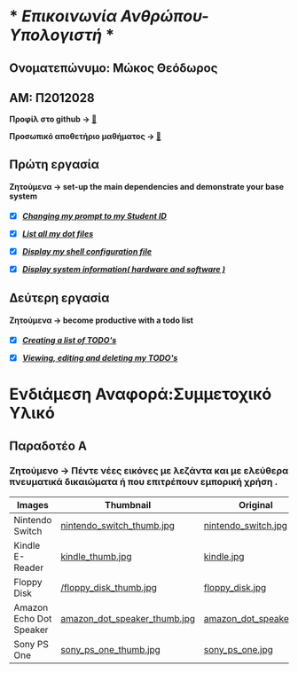  # * *Επικοινωνία Ανθρώπου-Υπολογιστή* *
 
 ## Ονοματεπώνυμο: Μώκος Θεόδωρος

 ## ΑΜ: Π2012028
 
 **Προφίλ στο github -> [:file_folder:](https://github.com/TheoMokos)**
 
 **Προσωπικό αποθετήριο μαθήματος -> [:file_folder:](https://github.com/TheoMokos/hci)**
 
 
 ## Πρώτη εργασία
 
 #### Ζητούμενα -> set-up the main dependencies and demonstrate your base system
 
 - [x] ***[Changing my prompt to my Student ID](https://asciinema.org/a/TXBRaPjbziu4JQSfAkq9T6HIf)***

 - [x] ***[List all my dot files](https://asciinema.org/a/WdhqZg9LEqfSvaBrTjWXYJPRK)***

 - [x] ***[Display my shell configuration file](https://asciinema.org/a/ovDtc2nUL4D963ewIF6aSe5Gz)***

 - [x] ***[Display system information( hardware and software )](https://asciinema.org/a/I56M7mG6Ue3AxoMuHrJVk7P1Q)***

 ## Δεύτερη εργασία
 
 #### Ζητούμενα -> become productive with a todo list
 
 - [x] ***[Creating a list of TODO's](https://asciinema.org/a/oTU6rj75LDicPk7YNuaK0OlMn)***
 
 - [x] ***[Viewing, editing and deleting my TODO's](https://asciinema.org/a/6n4yisUM1RSpSHiD8fVc5ROMI)***
 
 
 # Ενδιάμεση Αναφορά:Συμμετοχικό Υλικό

 ## Παραδοτέο Α
 
 ### Ζητούμενο -> Πέντε νέες εικόνες με λεζάντα και με ελεύθερα πνευματικά δικαιώματα ή που επιτρέπουν εμπορική χρήση .


| Images | Thumbnail | Original | (.md) |
| --- | --- | --- | --- |
| Nintendo Switch |    [nintendo_switch_thumb.jpg](https://github.com/TheoMokos/gr/blob/gh-pages/images/nintendo_switch_thumb.jpg)  	|    [nintendo_switch.jpg](https://github.com/TheoMokos/gr/blob/gh-pages/images/nintendo_switch.jpg)   	|   [nintendo_switch.md](https://github.com/TheoMokos/gr/blob/gh-pages/_gallery/nintendo_switch.md)   	|
| Kindle E-Reader |    [kindle_thumb.jpg](https://github.com/TheoMokos/gr/blob/gh-pages/images/kindle_thumb.jpg)    	|     [kindle.jpg](https://github.com/TheoMokos/gr/blob/gh-pages/images/kindle.jpg)    	|    [kindle.md](https://github.com/TheoMokos/gr/blob/gh-pages/_gallery/kindle.md)    	|
| Floppy Disk |   [/floppy_disk_thumb.jpg](https://github.com/TheoMokos/gr/blob/gh-pages/images/floppy_disk_thumb.jpg)   	|    [floppy_disk.jpg](https://github.com/TheoMokos/gr/blob/gh-pages/images/floppy_disk.jpg)   	|   [floppy_disk.md](https://github.com/TheoMokos/gr/blob/gh-pages/_gallery/floppy_disk.md)   	|
| Amazon Echo Dot Speaker |       [amazon_dot_speaker_thumb.jpg](https://github.com/TheoMokos/gr/blob/gh-pages/images/amazon_dot_speaker_thumb.jpg)       	|        [amazon_dot_speaker.jpg](https://github.com/TheoMokos/gr/blob/gh-pages/images/amazon_dot_speaker.jpg)       	|        [amazon_dot_speaker.md](https://github.com/TheoMokos/gr/blob/gh-pages/_gallery/amazon_dot_speaker.md)      	|
| Sony PS One | [sony_ps_one_thumb.jpg](https://github.com/TheoMokos/gr/blob/gh-pages/images/sony_ps_one_thumb.jpg) 	|  [sony_ps_one.jpg](https://github.com/TheoMokos/gr/blob/gh-pages/images/sony_ps_one.jpg) 	| [sony_ps_one.md](https://github.com/TheoMokos/gr/blob/gh-pages/_gallery/sony_ps_one.md) 	|<br>
 
 
 
 
 
 
 
 
 
 
 
 
 
 
 
 
 
 
 
